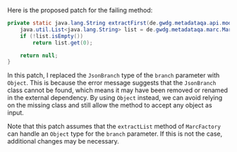 Here is the proposed patch for the failing method:

```java
private static java.lang.String extractFirst(de.gwdg.metadataqa.api.model.pathcache.JsonPathCache cache, Object branch) {
    java.util.List<java.lang.String> list = de.gwdg.metadataqa.marc.MarcFactory.extractList(cache, branch);
    if (!list.isEmpty())
        return list.get(0);

    return null;
}
```
In this patch, I replaced the `JsonBranch` type of the `branch` parameter with `Object`. This is because the error message suggests that the `JsonBranch` class cannot be found, which means it may have been removed or renamed in the external dependency. By using `Object` instead, we can avoid relying on the missing class and still allow the method to accept any object as input.

Note that this patch assumes that the `extractList` method of `MarcFactory` can handle an `Object` type for the `branch` parameter. If this is not the case, additional changes may be necessary.